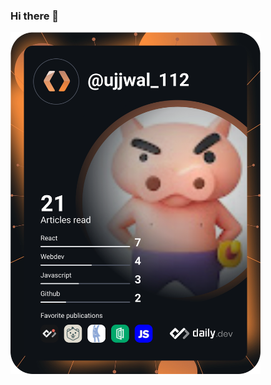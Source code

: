 ### Hi there 👋

<img src="https://github.com/ujjwal-sharma-112/ujjwal-sharma-112/blob/master/devcard.svg" width="400" alt="Ujjwal Sharma's Dev Card"/>

<!--
**ujjwal-sharma-112/ujjwal-sharma-112** is a ✨ _special_ ✨ repository because its `README.md` (this file) appears on your GitHub profile.

Here are some ideas to get you started:

- 🔭 I’m currently working on ...
- 🌱 I’m currently learning ...
- 👯 I’m looking to collaborate on ...
- 🤔 I’m looking for help with ...
- 💬 Ask me about ...
- 📫 How to reach me: ...
- 😄 Pronouns: ...
- ⚡ Fun fact: ...
-->
